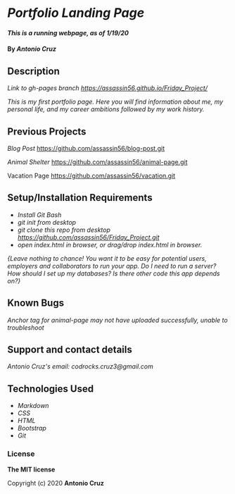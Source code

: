 # _Portfolio Landing Page_

#### _This is a running webpage, as of 1/19/20_

#### By _**Antonio Cruz**_

## Description

_Link to gh-pages branch_
_https://assassin56.github.io/Friday_Project/_

_This is my first portfolio page. Here you will find information about me, my personal life, and my career ambitions followed by my work history._

## Previous Projects

_Blog Post_
https://github.com/assassin56/blog-post.git

_Animal Shelter_
https://github.com/assassin56/animal-page.git

Vacation Page
https://github.com/assassin56/vacation.git
## Setup/Installation Requirements

* _Install Git Bash_
* _git init from desktop_
* _git clone this repo from desktop https://github.com/assassin56/Friday_Project.git_
* _open index.html in browser, or drag/drop index.html in browser._

_{Leave nothing to chance! You want it to be easy for potential users, employers and collaborators to run your app. Do I need to run a server? How should I set up my databases? Is there other code this app depends on?}_

## Known Bugs

_Anchor tag for animal-page may not have uploaded successfully, unable to troubleshoot_

## Support and contact details

_Antonio Cruz's email:_
_codrocks.cruz3@gmail.com_

## Technologies Used

* _Markdown_
* _CSS_
* _HTML_
* _Bootstrap_
* _Git_

### License

**The MIT license**

Copyright (c) 2020 **Antonio Cruz**